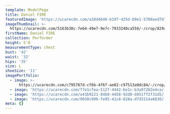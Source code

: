 ```yaml
---
template: ModelPage
title: Daniel FIRE
featuredImage: 'https://ucarecdn.com/a10d4646-b197-425d-b9e1-5708aed7d744/'
imageThumbnail: >-
  https://ucarecdn.com/5163b30c-7e64-49e7-9e7c-7933240ca558/-/crop/829x672/0,0/-/preview/
firstName: Daniel FIRE
collection: Performer
height: 5'8
measurementType: chest
bust: '42'
waist: '32'
hips: '35'
size: L
shoeSize: '11'
imagePortfolio:
  - image: >-
      https://ucarecdn.com/c795787d-cf6b-4f6f-ae02-c97513a0dc84/-/crop/660x682/0,0/-/preview/
  - image: 'https://ucarecdn.com/f7e1cfea-5127-4442-be1c-b3a97202e4ca/'
  - image: 'https://ucarecdn.com/a43b9221-84b8-4458-92d0-d451ff2f31d5/'
  - image: 'https://ucarecdn.com/9030c996-fe95-41c8-820a-d7d3314a6830/'
meta: {}
---
```


